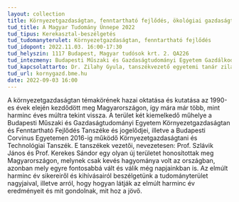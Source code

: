 ```yaml
---
layout: collection
title: Környezetgazdaságtan, fenntartható fejlődés, ökológiai gazdaságtan – múlt és jövő
tud_title: A Magyar Tudomány Ünnepe 2022
tud_tipus: Kerekasztal-beszélgetés
tud_tudomanyterulet: Környezetgazdaságtan, fenntartható fejlődés
tud_idopont: 2022.11.03. 16:00-17:30
tud_helyszin: 1117 Budapest, Magyar tudósok krt. 2. QA226
tud_intezmeny: Budapesti Műszaki és Gazdaságtudományi Egyetem Gazdálkodás és Társadalomtudományi Kar Környezetgazdaságtan és Fenntartható Fejlődés Tanszék
tud_kapcsolattarto: Dr. Zilahy Gyula, tanszékvezető egyetemi tanár zilahy.gyula@gtk.bme.hu, +36-1-463-1941
tud_url: kornygazd.bme.hu
date: 2022-09-03 16:00
---
```

A környezetgazdaságtan témakörének hazai oktatása és kutatása az 1990-es évek elején kezdődött meg Magyarországon, így mára már több, mint harminc éves múltra tekint vissza. A terület két kiemelkedő műhelye a Budapesti Műszaki és Gazdaságtudományi Egyetem Környezetgazdaságtan és Fenntartható Fejlődés Tanszéke és jogelődjei, illetve a Budapesti Corvinus Egyetemen 2016-ig működő Környezetgazdaságtani és Technológiai Tanszék. E tanszékek vezetői, nevezetesen: Prof. Szlávik János és Prof. Kerekes Sándor egy olyan új területet honosítottak meg Magyarországon, melynek csak kevés hagyománya volt az országban, azonban mely egyre fontosabbá vált és válik még napjainkban is. Az elmúlt harminc év sikereiről és kihívásairól beszélgetünk a tudományterület nagyjaival, illetve arról, hogy hogyan látják az elmúlt harminc év eredményeit és mit gondolnak, mit hoz a jövő.